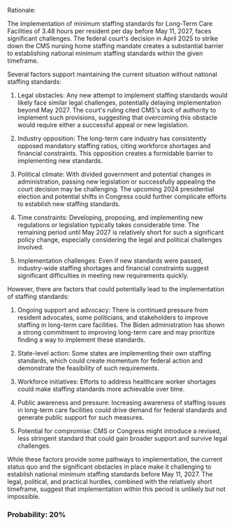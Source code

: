 Rationale:

The implementation of minimum staffing standards for Long-Term Care Facilities of 3.48 hours per resident per day before May 11, 2027, faces significant challenges. The federal court's decision in April 2025 to strike down the CMS nursing home staffing mandate creates a substantial barrier to establishing national minimum staffing standards within the given timeframe.

Several factors support maintaining the current situation without national staffing standards:

1. Legal obstacles: Any new attempt to implement staffing standards would likely face similar legal challenges, potentially delaying implementation beyond May 2027. The court's ruling cited CMS's lack of authority to implement such provisions, suggesting that overcoming this obstacle would require either a successful appeal or new legislation.

2. Industry opposition: The long-term care industry has consistently opposed mandatory staffing ratios, citing workforce shortages and financial constraints. This opposition creates a formidable barrier to implementing new standards.

3. Political climate: With divided government and potential changes in administration, passing new legislation or successfully appealing the court decision may be challenging. The upcoming 2024 presidential election and potential shifts in Congress could further complicate efforts to establish new staffing standards.

4. Time constraints: Developing, proposing, and implementing new regulations or legislation typically takes considerable time. The remaining period until May 2027 is relatively short for such a significant policy change, especially considering the legal and political challenges involved.

5. Implementation challenges: Even if new standards were passed, industry-wide staffing shortages and financial constraints suggest significant difficulties in meeting new requirements quickly.

However, there are factors that could potentially lead to the implementation of staffing standards:

1. Ongoing support and advocacy: There is continued pressure from resident advocates, some politicians, and stakeholders to improve staffing in long-term care facilities. The Biden administration has shown a strong commitment to improving long-term care and may prioritize finding a way to implement these standards.

2. State-level action: Some states are implementing their own staffing standards, which could create momentum for federal action and demonstrate the feasibility of such requirements.

3. Workforce initiatives: Efforts to address healthcare worker shortages could make staffing standards more achievable over time.

4. Public awareness and pressure: Increasing awareness of staffing issues in long-term care facilities could drive demand for federal standards and generate public support for such measures.

5. Potential for compromise: CMS or Congress might introduce a revised, less stringent standard that could gain broader support and survive legal challenges.

While these factors provide some pathways to implementation, the current status quo and the significant obstacles in place make it challenging to establish national minimum staffing standards before May 11, 2027. The legal, political, and practical hurdles, combined with the relatively short timeframe, suggest that implementation within this period is unlikely but not impossible.

### Probability: 20%
